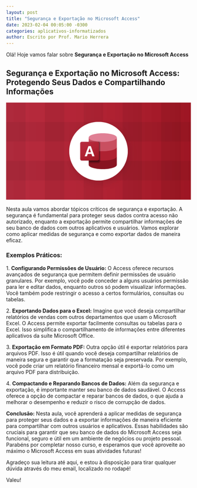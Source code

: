 ```yaml
---
layout: post
title: "Segurança e Exportação no Microsoft Access"
date: 2023-02-04 00:05:00 -0300
categories: aplicativos-informatizados
author: Escrito por Prof. Mario Herrera
---
```


Olá! Hoje vamos falar sobre **Segurança e Exportação no Microsoft Access**

## Segurança e Exportação no Microsoft Access: Protegendo Seus Dados e Compartilhando Informações


![](https://github.com/mariopuebla17/blog/blob/main/_images/202302/access.jpg?raw=true)

Nesta aula vamos abordar tópicos críticos de segurança e exportação. A segurança é fundamental para proteger seus dados contra acesso não autorizado, enquanto a exportação permite compartilhar informações de seu banco de dados com outros aplicativos e usuários. Vamos explorar como aplicar medidas de segurança e como exportar dados de maneira eficaz.

### Exemplos Práticos:

1\. **Configurando Permissões de Usuário:** O Access oferece recursos avançados de segurança que permitem definir permissões de usuário granulares. Por exemplo, você pode conceder a alguns usuários permissão para ler e editar dados, enquanto outros só podem visualizar informações. Você também pode restringir o acesso a certos formulários, consultas ou tabelas.

2\. **Exportando Dados para o Excel:** Imagine que você deseja compartilhar relatórios de vendas com outros departamentos que usam o Microsoft Excel. O Access permite exportar facilmente consultas ou tabelas para o Excel. Isso simplifica o compartilhamento de informações entre diferentes aplicativos da suíte Microsoft Office.

3\. **Exportação em Formato PDF:** Outra opção útil é exportar relatórios para arquivos PDF. Isso é útil quando você deseja compartilhar relatórios de maneira segura e garantir que a formatação seja preservada. Por exemplo, você pode criar um relatório financeiro mensal e exportá-lo como um arquivo PDF para distribuição.

4\. **Compactando e Reparando Bancos de Dados:** Além da segurança e exportação, é importante manter seu banco de dados saudável. O Access oferece a opção de compactar e reparar bancos de dados, o que ajuda a melhorar o desempenho e reduzir o risco de corrupção de dados.

**Conclusão:** Nesta aula, você aprenderá a aplicar medidas de segurança para proteger seus dados e a exportar informações de maneira eficiente para compartilhar com outros usuários e aplicativos. Essas habilidades são cruciais para garantir que seu banco de dados do Microsoft Access seja funcional, seguro e útil em um ambiente de negócios ou projeto pessoal. Parabéns por completar nosso curso, e esperamos que você aproveite ao máximo o Microsoft Access em suas atividades futuras!

Agradeço sua leitura até aqui, e estou à disposição para tirar qualquer dúvida através do meu email, localizado no rodapé!

Valeu!